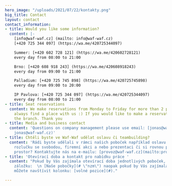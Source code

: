 ```yaml
---
hero_image: "/uploads/2021/07/22/kontakty.png"
big_title: Contact
layout: contact
contact_information:
- title: Would you like some information?
  content: |-
    [info@waf-waf.cz] (mailto: info@waf-waf.cz)
    [+420 725 344 097] (https://wa.me/420725344097)

    Summer: [+420 602 728 121] (https://wa.me/420602728121)
    every day from 08:00 to 21:00

    Brno: [+420 608 918 243] (https://wa.me/420608918243)
    every day from 09:00 to 21:00

    Palladium: [+420 725 745 898] (https://wa.me/420725745898)
    every day from 09:00 to 20:00

    IP Pavlova: [+420 725 344 097] (https://wa.me/420725344097)
    every day from 08:00 to 21:00
- title: Seat reservations
  content: We make reservations from Monday to Friday for more than 2 people who will
    always find a place with us :) If you would like to make a reservation, contact
    the branch. Thank you
- title: Media and business contact
  content: 'Questions on company management please use email: [jonas@waf-waf.cz] (mailto:
    jonas@waf-waf.cz)'
- title: Chtěli byste ve Waf-Waf udělat oslavu či teambuilding?
  content: 'Rádi byste udělali v rámci našich poboček například oslavu narozenin,
    rozlučku se svobodou, firemní akci a nebo prezentaci či si rovnou pronajmout celý
    prostor? Kontaktujte nás na e-mailu: [provoz@waf-waf.cz](mailto:provoz@waf-waf.cz)'
- title: 'Otevírací doba a kontakt pro nabídku práce '
  content: "Pokud by Vás zajímala otevírací doba jednotlivých poboček, tak navštivte
    záložku:  \n [Naše pobočky](# \"nzm\") naopak pokud by Vás zajímala práce ve Waf-Waf
    můžete navštívit kolonku: [volné pozice](#)."

---
```


